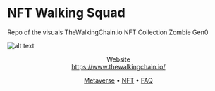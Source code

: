 # NFT Walking Squad
Repo of the visuals TheWalkingChain.io NFT Collection Zombie Gen0

<span align="center">![alt text](https://uploads-ssl.webflow.com/6156241264aeed8618ad4d76/615a25a24c057c8e7de8549a_TheWalkingChain-Normal.gif)</span>

<p align="center">
  <span align="center">Website</span>
  <br/>
  <a href ="https://shiba.red/" target="_blank">https://www.thewalkingchain.io/</a>
</p>

<p align="center">
  <a href="https://www.thewalkingchain.io/#Metaverse">Metaverse</a>
  •
  <a href="https://www.thewalkingchain.io/#NFT">NFT</a>
  •
  <a href="https://www.thewalkingchain.io/#FAQ">FAQ</a>
</p>
